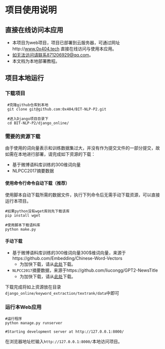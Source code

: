 # 项目使用说明

## 直接在线访问本应用

* 本项目为web项目，项目已部署到云服务器，可通过网址http://www.0x404.tech 直接在线访问与使用本应用。
* 如无法访问请联系871206929@qq.com。
* 本文档为本地部署教程。

## 项目本地运行

### 下载项目


```shell
 #克隆github仓库到本地
 git clone git@github.com:0x404/BIT-NLP-P2.git
 
 #进入Django项目目录下
 cd BIT-NLP-P2/django_online/
```

### 需要的资源下载

由于使用的词向量表示和训练数据集过大，并没有作为提交文件的一部分提交，故如需在本地进行部署，请完成如下资源的下载：

+ 基于微博语料库训练的$300$维词向量
+ NLPCC2017摘要数据

#### 使用命令行命令自动下载（推荐）

使用脚本自动下载所需的数据文件，执行下列命令后无需手动下载资源，可以直接运行本项目。

```shell
#如果python没有wget库则先下载该库
pip install wget

#使用脚本下载语料库
python make.py
```

#### 手动下载

* 基于微博语料库训练的$300$维词向量300$维词向量，来源于https://github.com/Embedding/Chinese-Word-Vectors
  * 为加快下载，请从[此处](http://image-hosting-404.oss-cn-beijing.aliyuncs.com/source/sgns.weibo.word.bz2)下载。
* `NLPCC2017`摘要数据，来源于https://github.com/liucongg/GPT2-NewsTitle
  * 为加快下载，请从[此处](http://image-hosting-404.oss-cn-beijing.aliyuncs.com/source/nlpcc_data.json)下载。

下载完成将如上资源放在目录`django_online/keyword_extraction/textrank/data`中即可

### 运行本Web应用

```shell
#运行程序
python manage.py runserver

#Starting development server at http://127.0.0.1:8000/
```

在浏览器地址栏输入`http://127.0.0.1:8000/`本地访问项目。
